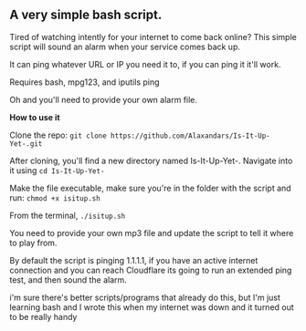 ## A very simple bash script. 


Tired of watching intently for your internet to come back online? This simple script will sound an alarm when your service comes back up.

It can ping whatever URL or IP you need it to, if you can ping it it'll work.

Requires bash, mpg123, and iputils ping 

Oh and you'll need to provide your own alarm file.


**How to use it**

Clone the repo: `git clone https://github.com/Alaxandars/Is-It-Up-Yet-.git`

After cloning, you'll find a new directory named Is-It-Up-Yet-. Navigate into it using `cd Is-It-Up-Yet-`

Make the file executable, make sure you're in the folder with the script and run: `chmod +x isitup.sh`

From the terminal, `./isitup.sh`

You need to provide your own mp3 file and update the script to tell it where to play from.

By default the script is pinging 1.1.1.1, if you have an active internet connection and you can reach Cloudflare its going to run an extended ping test, and then sound the alarm. 




i'm sure there's better scripts/programs that already do this, but I'm just learning bash and I wrote this when my internet was down and it turned out to be really handy
